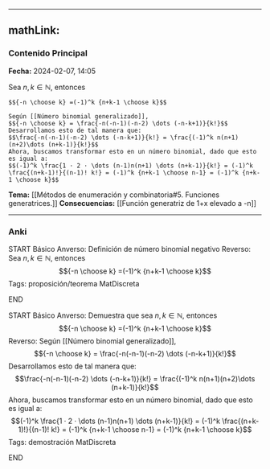 
---
mathLink:
---
### Contenido Principal

**Fecha:** 2024-02-07, 14:05

Sea $n, k \in \mathbb N$, entonces

```ad-proposition
$${-n \choose k} =(-1)^k {n+k-1 \choose k}$$
```


```ad-proof
Según [[Número binomial generalizado]],
$${-n \choose k} = \frac{-n(-n-1)(-n-2) \dots (-n-k+1)}{k!}$$
Desarrollamos esto de tal manera que:
$$\frac{-n(-n-1)(-n-2) \dots (-n-k+1)}{k!} = \frac{(-1)^k n(n+1)(n+2)\dots (n+k-1)}{k!}$$
Ahora, buscamos transformar esto en un número binomial, dado que esto es igual a:
$$(-1)^k \frac{1 · 2 · \dots (n-1)n(n+1) \dots (n+k-1)}{k!} = (-1)^k \frac{(n+k-1)!}{(n-1)! k!} = (-1)^k {n+k-1 \choose n-1} = (-1)^k {n+k-1 \choose k}$$
```



**Tema:** [[Métodos de enumeración y combinatoria#5. Funciones generatrices.]]
**Consecuencias:** [[Función generatriz de 1+x elevado a -n]]

---
### Anki

START
Básico
Anverso: Definición de número binomial negativo
Reverso: Sea $n, k \in \mathbb N$, entonces
$${-n \choose k} =(-1)^k {n+k-1 \choose k}$$
Tags: proposición/teorema MatDiscreta
<!--ID: 1707764224994-->
END

START
Básico
Anverso: Demuestra que sea $n, k \in \mathbb N$, entonces
$${-n \choose k} =(-1)^k {n+k-1 \choose k}$$
Reverso: Según [[Número binomial generalizado]],
$${-n \choose k} = \frac{-n(-n-1)(-n-2) \dots (-n-k+1)}{k!}$$
Desarrollamos esto de tal manera que:
$$\frac{-n(-n-1)(-n-2) \dots (-n-k+1)}{k!} = \frac{(-1)^k n(n+1)(n+2)\dots (n+k-1)}{k!}$$
Ahora, buscamos transformar esto en un número binomial, dado que esto es igual a:
$$(-1)^k \frac{1 · 2 · \dots (n-1)n(n+1) \dots (n+k-1)}{k!} = (-1)^k \frac{(n+k-1)!}{(n-1)! k!} = (-1)^k {n+k-1 \choose n-1} = (-1)^k {n+k-1 \choose k}$$
Tags: demostración MatDiscreta
<!--ID: 1707764225009-->
END